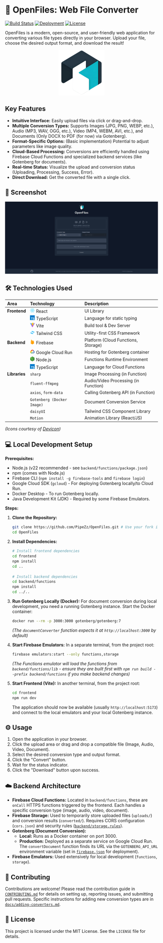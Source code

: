 # 📂 OpenFiles: Web File Converter

[![Build Status](https://img.shields.io/badge/build-passing-brightgreen?style=flat-square)]()
[![Deployment](https://img.shields.io/badge/deploy-Firebase-orange?style=flat-square)](https://openfilesconv.web.app)
[![License](https://img.shields.io/badge/license-MIT-lightgrey?style=flat-square)](LICENSE)

OpenFiles is a modern, open-source, and user-friendly web application for converting various file types directly in your browser. Upload your file, choose the desired output format, and download the result!

<p align="center">
  <img src="/logo.svg" alt="OpenFiles Logo" width="150"/> 
</p>

## Key Features

- **Intuitive Interface:** Easily upload files via click or drag-and-drop.
- **Multiple Conversion Types:** Supports Images (JPG, PNG, WEBP, etc.), Audio (MP3, WAV, OGG, etc.), Video (MP4, WEBM, AVI, etc.), and Documents (Only DOCX to PDF (for now) via Gotenberg).
- **Format-Specific Options:** (Basic implementation) Potential to adjust parameters like image quality.
- **Cloud-Based Processing:** Conversions are efficiently handled using Firebase Cloud Functions and specialized backend services (like Gotenberg for documents).
- **Real-time Status:** Visualize the upload and conversion status (Uploading, Processing, Success, Error).
- **Direct Download:** Get the converted file with a single click.

## 📸 Screenshot

![Screenshot](docs/screenshot.png)

## 🛠️ Technologies Used

| Area          | Technology                                                                                                                                                                                     | Description                          |
| :------------ | :--------------------------------------------------------------------------------------------------------------------------------------------------------------------------------------------- | :----------------------------------- |
| **Frontend**  | <img src="https://raw.githubusercontent.com/devicons/devicon/master/icons/react/react-original.svg" alt="React" width="16"/> React                                                             | UI Library                           |
|               | <img src="https://raw.githubusercontent.com/devicons/devicon/master/icons/typescript/typescript-original.svg" alt="TypeScript" width="16"/> TypeScript                                         | Language for static typing           |
|               | <img src="https://raw.githubusercontent.com/devicons/devicon/master/icons/vitejs/vitejs-original.svg" alt="Vite" width="16"/> Vite                                                             | Build tool & Dev Server              |
|               | <img src="https://raw.githubusercontent.com/devicons/devicon/ca28c779441053191ff11710fe24a9e6c23690d6/icons/tailwindcss/tailwindcss-original.svg" alt="Tailwind CSS" width="16"/> Tailwind CSS | Utility-first CSS Framework          |
| **Backend**   | <img src="https://raw.githubusercontent.com/devicons/devicon/master/icons/firebase/firebase-plain.svg" alt="Firebase" width="16"/> Firebase                                                    | Platform (Cloud Functions, Storage)  |
|               | <img src="https://raw.githubusercontent.com/devicons/devicon/master/icons/googlecloud/googlecloud-original.svg" alt="Google Cloud" width="16"/> Google Cloud Run                               | Hosting for Gotenberg container      |
|               | <img src="https://raw.githubusercontent.com/devicons/devicon/master/icons/nodejs/nodejs-original.svg" alt="Node.js" width="16"/> Node.js                                                       | Functions Runtime Environment        |
|               | <img src="https://raw.githubusercontent.com/devicons/devicon/master/icons/typescript/typescript-original.svg" alt="TypeScript" width="16"/> TypeScript                                         | Language for Cloud Functions         |
| **Libraries** | `sharp`                                                                                                                                                                                        | Image Processing (in Function)       |
|               | `fluent-ffmpeg`                                                                                                                                                                                | Audio/Video Processing (in Function) |
|               | `axios`, `form-data`                                                                                                                                                                           | Calling Gotenberg API (in Function)  |
|               | `Gotenberg (Docker Image)`                                                                                                                                                                     | Document Conversion Service          |
|               | `daisyUI`                                                                                                                                                                                      | Tailwind CSS Component Library       |
|               | `Motion`                                                                                                                                                                                       | Animation Library (React/JS)         |

_(Icons courtesy of [Devicon](https://devicon.dev/))_

## 💻 Local Development Setup

**Prerequisites:**

- Node.js (v22 recommended - see `backend/functions/package.json`)
- npm (comes with Node.js)
- Firebase CLI (`npm install -g firebase-tools` and `firebase login`)
- Google Cloud SDK (`gcloud`) - For deploying Gotenberg locally/to Cloud Run.
- Docker Desktop - To run Gotenberg locally.
- Java Development Kit (JDK) - Required by some Firebase Emulators.

**Steps:**

1.  **Clone the Repository:**

    ```bash
    git clone https://github.com/PipeZz/OpenFiles.git # Use your fork if contributing
    cd OpenFiles
    ```

2.  **Install Dependencies:**

    ```bash
    # Install frontend dependencies
    cd frontend
    npm install
    cd ..

    # Install backend dependencies
    cd backend/functions
    npm install
    cd ../..
    ```

3.  **Run Gotenberg Locally (Docker):**
    For document conversion during local development, you need a running Gotenberg instance. Start the Docker container:

    ```bash
    docker run --rm -p 3000:3000 gotenberg/gotenberg:7
    ```

    _(The `documentConverter` function expects it at `http://localhost:3000` by default)_

4.  **Start Firebase Emulators:**
    In a separate terminal, from the project root:

    ```bash
    firebase emulators:start --only functions,storage
    ```

    _(The Functions emulator will load the functions from `backend/functions/lib` - ensure they are built first with `npm run build --prefix backend/functions` if you make backend changes)_

5.  **Start Frontend (Vite):**
    In another terminal, from the project root:

    ```bash
    cd frontend
    npm run dev
    ```

    The application should now be available (usually `http://localhost:5173`) and connect to the local emulators and your local Gotenberg instance.

## ⚙️ Usage

1.  Open the application in your browser.
2.  Click the upload area or drag and drop a compatible file (Image, Audio, Video, Document).
3.  Select the desired conversion type and output format.
4.  Click the "Convert" button.
5.  Wait for the status indicator.
6.  Click the "Download" button upon success.

## ☁️ Backend Architecture

- **Firebase Cloud Functions:** Located in `backend/functions`, these are `onCall` HTTPS functions triggered by the frontend. Each handles a specific conversion type (image, audio, video, document).
- **Firebase Storage:** Used to temporarily store uploaded files (`uploads/`) and conversion results (`converted/`). Requires CORS configuration (`cors.json`) and security rules ([`backend/storage.rules`](mdc:backend/storage.rules)).
- **Gotenberg (Document Conversion):**
  - **Local:** Runs as a Docker container on port 3000.
  - **Production:** Deployed as a separate service on Google Cloud Run. The `convertDocument` function finds its URL via the `GOTENBERG_API_URL` environment variable (set in [`firebase.json`](mdc:firebase.json) for deployment).
- **Firebase Emulators:** Used extensively for local development (`functions`, `storage`).

## 🤝 Contributing

Contributions are welcome! Please read the contribution guide in [`CONTRIBUTING.md`](mdc:CONTRIBUTING.md) for details on setting up, reporting issues, and submitting pull requests. Specific instructions for adding new conversion types are in [`docs/adding-converters.md`](mdc:docs/adding-converters.md).

## 📄 License

This project is licensed under the MIT License. See the `LICENSE` file for details.
